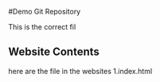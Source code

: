 #Demo Git Repository

This is the correct fil

## Website Contents

here are the file in the websites
1.index.html



















